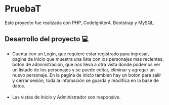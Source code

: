 # PruebaT 
 

Este proyecto fue realizada con PHP, CodeIgniter4, Bootstrap y MySQL.


## Desarrollo del proyecto 💻

- Cuenta con un Login, que requiere estar registrado para ingresar, pagina de inicio que muestra una lista con los personajes mas recientes, boton de administración, que nos lleva a otra vista donde podemos ver un listado de los personajes y se puede editar, eliminar y agregar un nuevo personaje.
En la pagina de inicio tambien hay un boton para salir y cerrar sesión, toda la infomación se guarda y modifica en la base de datos.

#### 
- Las vistas de Inicio y Administrador son responsive.
